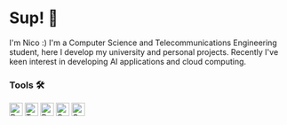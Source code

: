 # Sup! 👋

I'm Nico :) I'm a Computer Science and Telecommunications Engineering student, here I develop my university and personal projects. Recently I've keen interest in developing AI applications and cloud computing.

### Tools 🛠️

<img src="https://cdn.icon-icons.com/icons2/2699/PNG/512/docker_tile_logo_icon_168248.png" alt="Docker" height="24"> <img src="https://upload.wikimedia.org/wikipedia/commons/thumb/4/4c/Typescript_logo_2020.svg/2048px-Typescript_logo_2020.svg.png" alt="TypeScript" height="24"> <img src="https://cdn.iconscout.com/icon/free/png-256/free-python-3521655-2945099.png?f=webp" alt="Python" height="24"> <img src="https://upload.wikimedia.org/wikipedia/commons/thumb/1/18/ISO_C%2B%2B_Logo.svg/1822px-ISO_C%2B%2B_Logo.svg.png" alt="C" height="24"> <img src="https://seeklogo.com/images/G/go-logo-046185B647-seeklogo.com.png" alt="GoLang" height="24">
